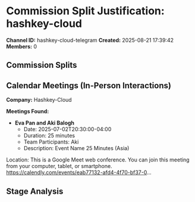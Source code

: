 # Commission Split Justification: hashkey-cloud

**Channel ID:** hashkey-cloud-telegram
**Created:** 2025-08-21 17:39:42
**Members:** 0

## Commission Splits


## Calendar Meetings (In-Person Interactions)

**Company:** Hashkey-Cloud

**Meetings Found:**

- **Eva Pan and Aki Balogh**
  - Date: 2025-07-02T20:30:00-04:00
  - Duration: 25 minutes
  - Team Participants: Aki
  - Description: Event Name
25 Minutes (Asia)

Location: This is a Google Meet web conference.
You can join this meeting from your computer, tablet, or smartphone.
https://calendly.com/events/eab77132-afd4-4f70-bf37-0...

## Stage Analysis

